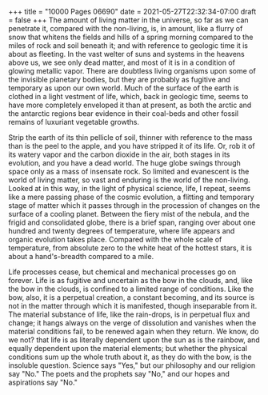 +++
title = "10000 Pages 06690"
date = 2021-05-27T22:32:34-07:00
draft = false
+++
The amount of living matter in the universe, so far as we can penetrate it, compared with the non-living, is, in amount, like a flurry of snow that whitens the fields and hills of a spring morning compared to the miles of rock and soil beneath it; and with reference to geologic time it is about as fleeting. In the vast welter of suns and systems in the heavens above us, we see only dead matter, and most of it is in a condition of glowing metallic vapor. There are doubtless living organisms upon some of the invisible planetary bodies, but they are probably as fugitive and temporary as upon our own world. Much of the surface of the earth is clothed in a light vestment of life, which, back in geologic time, seems to have more completely enveloped it than at present, as both the arctic and the antarctic regions bear evidence in their coal-beds and other fossil remains of luxuriant vegetable growths.

Strip the earth of its thin pellicle of soil, thinner with reference to the mass than is the peel to the apple, and you have stripped it of its life. Or, rob it of its watery vapor and the carbon dioxide in the air, both stages in its evolution, and you have a dead world. The huge globe swings through space only as a mass of insensate rock. So limited and evanescent is the world of living matter, so vast and enduring is the world of the non-living. Looked at in this way, in the light of physical science, life, I repeat, seems like a mere passing phase of the cosmic evolution, a flitting and temporary stage of matter which it passes through in the procession of changes on the surface of a cooling planet. Between the fiery mist of the nebula, and the frigid and consolidated globe, there is a brief span, ranging over about one hundred and twenty degrees of temperature, where life appears and organic evolution takes place. Compared with the whole scale of temperature, from absolute zero to the white heat of the hottest stars, it is about a hand's-breadth compared to a mile.

Life processes cease, but chemical and mechanical processes go on forever. Life is as fugitive and uncertain as the bow in the clouds, and, like the bow in the clouds, is confined to a limited range of conditions. Like the bow, also, it is a perpetual creation, a constant becoming, and its source is not in the matter through which it is manifested, though inseparable from it. The material substance of life, like the rain-drops, is in perpetual flux and change; it hangs always on the verge of dissolution and vanishes when the material conditions fail, to be renewed again when they return. We know, do we not? that life is as literally dependent upon the sun as is the rainbow, and equally dependent upon the material elements; but whether the physical conditions sum up the whole truth about it, as they do with the bow, is the insoluble question. Science says "Yes," but our philosophy and our religion say "No." The poets and the prophets say "No," and our hopes and aspirations say "No."
